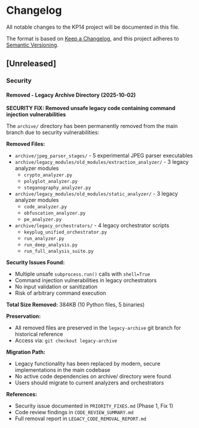# Changelog

All notable changes to the KP14 project will be documented in this file.

The format is based on [Keep a Changelog](https://keepachangelog.com/en/1.0.0/),
and this project adheres to [Semantic Versioning](https://semver.org/spec/v2.0.0.html).

## [Unreleased]

### Security

#### Removed - Legacy Archive Directory (2025-10-02)

**SECURITY FIX: Removed unsafe legacy code containing command injection vulnerabilities**

The `archive/` directory has been permanently removed from the main branch due to security vulnerabilities:

**Removed Files:**
- `archive/jpeg_parser_stages/` - 5 experimental JPEG parser executables
- `archive/legacy_modules/old_modules/extraction_analyzer/` - 3 legacy analyzer modules
  - `crypto_analyzer.py`
  - `polyglot_analyzer.py`
  - `steganography_analyzer.py`
- `archive/legacy_modules/old_modules/static_analyzer/` - 3 legacy analyzer modules
  - `code_analyzer.py`
  - `obfuscation_analyzer.py`
  - `pe_analyzer.py`
- `archive/legacy_orchestrators/` - 4 legacy orchestrator scripts
  - `keyplug_unified_orchestrator.py`
  - `run_analyzer.py`
  - `run_deep_analysis.py`
  - `run_full_analysis_suite.py`

**Security Issues Found:**
- Multiple unsafe `subprocess.run()` calls with `shell=True`
- Command injection vulnerabilities in legacy orchestrators
- No input validation or sanitization
- Risk of arbitrary command execution

**Total Size Removed:** 384KB (10 Python files, 5 binaries)

**Preservation:**
- All removed files are preserved in the `legacy-archive` git branch for historical reference
- Access via: `git checkout legacy-archive`

**Migration Path:**
- Legacy functionality has been replaced by modern, secure implementations in the main codebase
- No active code dependencies on archive/ directory were found
- Users should migrate to current analyzers and orchestrators

**References:**
- Security issue documented in `PRIORITY_FIXES.md` (Phase 1, Fix 1)
- Code review findings in `CODE_REVIEW_SUMMARY.md`
- Full removal report in `LEGACY_CODE_REMOVAL_REPORT.md`
